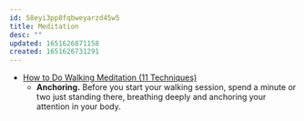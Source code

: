 ```yaml
---
id: 58eyi3pp8fqbweyarzd45w5
title: Meditation
desc: ""
updated: 1651626871158
created: 1651626731291
---
```


- [How to Do Walking Meditation (11 Techniques)](https://liveanddare.com/walking-meditation/)
  - **Anchoring.** Before you start your walking session, spend a minute or two just standing there, breathing deeply and anchoring your attention in your body.
